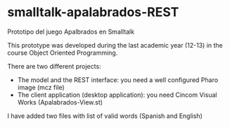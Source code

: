 smalltalk-apalabrados-REST
==========================

Prototipo del juego Apalbrados en Smalltalk

This prototype was developed during the last academic year (12-13) in the course Object Oriented Programming.

There are two different projects:
- The model and the REST interface: you need a well configured Pharo image (mcz file)
- The client application (desktop application): you need Cincom Visual Works (Apalabrados-View.st)

I have added two files with list of valid words (Spanish and English)


